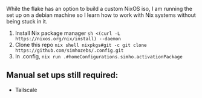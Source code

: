 While the flake has an option to build a custom NixOS iso, I am running the set up on a debian machine so I learn how to work with Nix systems without being stuck in it.


1. Install Nix package manager `sh <(curl -L https://nixos.org/nix/install) --daemon`
2. Clone this repo `nix shell nixpkgs#git -c git clone https://github.com/simhozebs/.config.git`
3. In .config, `nix run .#homeConfigurations.simho.activationPackage`

## Manual set ups still required:
- Tailscale

